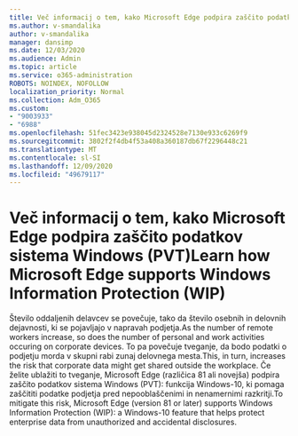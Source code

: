 ```yaml
---
title: Več informacij o tem, kako Microsoft Edge podpira zaščito podatkov sistema Windows (PVT)
ms.author: v-smandalika
author: v-smandalika
manager: dansimp
ms.date: 12/03/2020
ms.audience: Admin
ms.topic: article
ms.service: o365-administration
ROBOTS: NOINDEX, NOFOLLOW
localization_priority: Normal
ms.collection: Adm_O365
ms.custom:
- "9003933"
- "6988"
ms.openlocfilehash: 51fec3423e938045d2324528e7130e933c6269f9
ms.sourcegitcommit: 3802f2f4db4f53a408a360187db67f2296448c21
ms.translationtype: MT
ms.contentlocale: sl-SI
ms.lasthandoff: 12/09/2020
ms.locfileid: "49679117"
---
```

# <a name="learn-how-microsoft-edge-supports-windows-information-protection-wip"></a><span data-ttu-id="4fc1b-102">Več informacij o tem, kako Microsoft Edge podpira zaščito podatkov sistema Windows (PVT)</span><span class="sxs-lookup"><span data-stu-id="4fc1b-102">Learn how Microsoft Edge supports Windows Information Protection (WIP)</span></span>

<span data-ttu-id="4fc1b-103">Število oddaljenih delavcev se povečuje, tako da število osebnih in delovnih dejavnosti, ki se pojavljajo v napravah podjetja.</span><span class="sxs-lookup"><span data-stu-id="4fc1b-103">As the number of remote workers increase, so does the number of personal and work activities occuring on corporate devices.</span></span> <span data-ttu-id="4fc1b-104">To pa povečuje tveganje, da bodo podatki o podjetju morda v skupni rabi zunaj delovnega mesta.</span><span class="sxs-lookup"><span data-stu-id="4fc1b-104">This, in turn, increases the risk that corporate data might get shared outside the workplace.</span></span> <span data-ttu-id="4fc1b-105">Če želite ublažiti to tveganje, Microsoft Edge (različica 81 ali novejša) podpira zaščito podatkov sistema Windows (PVT): funkcija Windows-10, ki pomaga zaščititi podatke podjetja pred nepooblaščenimi in nenamernimi razkritji.</span><span class="sxs-lookup"><span data-stu-id="4fc1b-105">To mitigate this risk, Microsoft Edge (version 81 or later) supports Windows Information Protection (WIP): a Windows-10 feature that helps protect enterprise data from unauthorized and accidental disclosures.</span></span>
